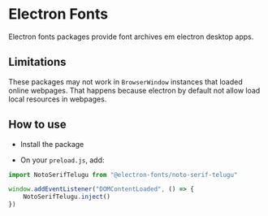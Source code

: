 # Electron Fonts

Electron fonts packages provide font archives em electron desktop apps.

## Limitations

These packages may not work in `BrowserWindow` instances that loaded online webpages. That happens because electron by default not allow load local resources in webpages.

## How to use

* Install the package

* On your `preload.js`, add:

```ts
import NotoSerifTelugu from "@electron-fonts/noto-serif-telugu"

window.addEventListener("DOMContentLoaded", () => {
    NotoSerifTelugu.inject()
})
```
